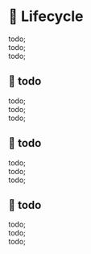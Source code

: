 # 📸 Lifecycle

todo; <br/>
todo; <br/>
todo; <br/>

## 📸 todo

todo; <br/>
todo; <br/>
todo; <br/>

## 📸 todo

todo; <br/>
todo; <br/>
todo; <br/>

## 📸 todo

todo; <br/>
todo; <br/>
todo; <br/>
